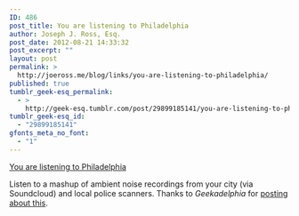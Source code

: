 ```yaml
---
ID: 486
post_title: You are listening to Philadelphia
author: Joseph J. Ross, Esq.
post_date: 2012-08-21 14:33:32
post_excerpt: ""
layout: post
permalink: >
  http://joeross.me/blog/links/you-are-listening-to-philadelphia/
published: true
tumblr_geek-esq_permalink:
  - >
    http://geek-esq.tumblr.com/post/29899185141/you-are-listening-to-philadelphia
tumblr_geek-esq_id:
  - "29899185141"
gfonts_meta_no_font:
  - "1"
---
```

<a href='http://youarelistening.to/philadelphia'>You are listening to Philadelphia</a><div class="link_description"><p>Listen to a mashup of ambient noise recordings from your city (via Soundcloud) and local police scanners. Thanks to <em>Geekadelphia</em> for <a href="http://geekadelphia.com/2012/08/20/you-are-listening-to-philadelphia-offers-up-strange-serenity/" target="_blank">posting about this</a>.</p></div>